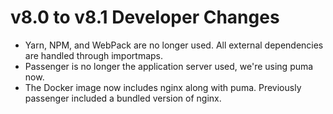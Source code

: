 # v8.0 to v8.1 Developer Changes

* Yarn, NPM, and WebPack are no longer used. All external dependencies are handled through importmaps.
* Passenger is no longer the application server used, we're using puma now.
* The Docker image now includes nginx along with puma. Previously passenger included a bundled version of nginx.
